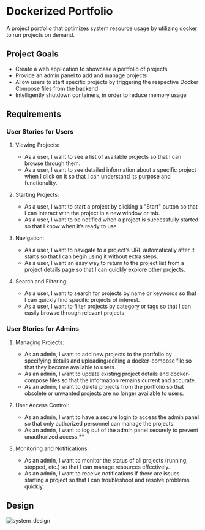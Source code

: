 # Dockerized Portfolio
A project portfolio that optimizes system resource usage by utilizing docker to run projects on demand. 

## Project Goals
- Create a web application to showcase a portfolio of projects
- Provide an admin panel to add and manage projects
- Allow users to start specific projects by triggering the respective Docker Compose files from the backend
- Intelligently shutdown containers, in order to reduce memory usage

## Requirements

### User Stories for Users

1. Viewing Projects:
   - As a user, I want to see a list of available projects so that I can browse through them.
   - As a user, I want to see detailed information about a specific project when I click on it so that I can understand its purpose and functionality.

2. Starting Projects:
   - As a user, I want to start a project by clicking a "Start" button so that I can interact with the project in a new window or tab.
   - As a user, I want to be notified when a project is successfully started so that I know when it’s ready to use.

3. Navigation:
   - As a user, I want to navigate to a project’s URL automatically after it starts so that I can begin using it without extra steps.
   - As a user, I want an easy way to return to the project list from a project details page so that I can quickly explore other projects.
  
4. Search and Filtering:
   - As a user, I want to search for projects by name or keywords so that I can quickly find specific projects of interest.
   - As a user, I want to filter projects by category or tags so that I can easily browse through relevant projects.

### User Stories for Admins

1. Managing Projects:
   - As an admin, I want to add new projects to the portfolio by specifying details and uploading/editing a docker-compose file so that they become available to users.
   - As an admin, I want to update existing project details and docker-compose files so that the information remains current and accurate.
   - As an admin, I want to delete projects from the portfolio so that obsolete or unwanted projects are no longer available to users.

2. User Access Control:
   - As an admin, I want to have a secure login to access the admin panel so that only authorized personnel can manage the projects.
   - As an admin, I want to log out of the admin panel securely to prevent unauthorized access.**

3. Monitoring and Notifications:
   - As an admin, I want to monitor the status of all projects (running, stopped, etc.) so that I can manage resources effectively.
   - As an admin, I want to receive notifications if there are issues starting a project so that I can troubleshoot and resolve problems quickly.

## Design
![system_design](images/system-design.png)

